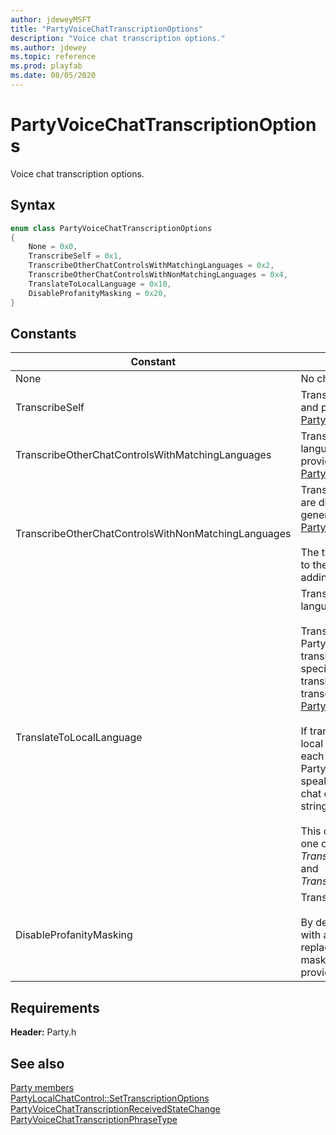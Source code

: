 ```yaml
---
author: jdeweyMSFT
title: "PartyVoiceChatTranscriptionOptions"
description: "Voice chat transcription options."
ms.author: jdewey
ms.topic: reference
ms.prod: playfab
ms.date: 08/05/2020
---
```


# PartyVoiceChatTranscriptionOptions  

Voice chat transcription options.    

## Syntax  
  
```cpp
enum class PartyVoiceChatTranscriptionOptions    
{  
    None = 0x0,  
    TranscribeSelf = 0x1,  
    TranscribeOtherChatControlsWithMatchingLanguages = 0x2,  
    TranscribeOtherChatControlsWithNonMatchingLanguages = 0x4,  
    TranslateToLocalLanguage = 0x10,  
    DisableProfanityMasking = 0x20,  
}  
```  
  
## Constants  
  
| Constant | Description |
| --- | --- |
| None | No chat controls will be transcribed. |  
| TranscribeSelf | Transcriptions of the local chat control will be generated and provided to the same local chat control via [PartyVoiceChatTranscriptionReceivedStateChange](../structs/partyvoicechattranscriptionreceivedstatechange.md) events. |  
| TranscribeOtherChatControlsWithMatchingLanguages | Transcriptions of other chat controls with the same language as the local chat control will be generated and provided to the local chat control via [PartyVoiceChatTranscriptionReceivedStateChange](../structs/partyvoicechattranscriptionreceivedstatechange.md) events. |  
| TranscribeOtherChatControlsWithNonMatchingLanguages | Transcriptions of other chat controls with languages that are different from the local chat control's language will be generated and provided to the local chat control via [PartyVoiceChatTranscriptionReceivedStateChange](../structs/partyvoicechattranscriptionreceivedstatechange.md) events.<br/><br/> The transcriptions are not translated by default. Translation to the local chat control's language can also be enabled by adding *TranslateToLocalLanguage*. |  
| TranslateToLocalLanguage | Transcriptions will be translated to the local chat control's language.<br/><br/> Transcriptions generated as specified via other PartyVoiceChatTranscriptionOptions values will be translated into the local chat control's language, which is specified by [PartyLocalChatControl::GetLanguage()](../classes/PartyLocalChatControl/methods/partylocalchatcontrol_getlanguage.md). The translations will be provided in addition to the original transcription via [PartyVoiceChatTranscriptionReceivedStateChange](../structs/partyvoicechattranscriptionreceivedstatechange.md) events. <br /><br /> If translation is enabled, a translation corresponding to the local chat control's language will always be provided in each resulting PartyVoiceChatTranscriptionReceivedStateChange. If the speaking chat control's language is the same as the local chat control's language, the transcription and translation strings will be identical.   <br /><br /> This option will have no effect unless also combined with one or more of *TranscribeSelf*, *TranscribeOtherChatControlsWithMatchingLanguages*, and *TranscribeOtherChatControlsWithNonMatchingLanguages*. |  
| DisableProfanityMasking | Transcriptions will be provided without masking profanity.<br/><br/> By default, profanity is masked by replacing each character with an asterisk. For instance, a 4-letter profanity is replaced with "****". When this option is enabled, no masking will be applied to profanity; the raw text will be provided. |  
  
  
## Requirements  
  
**Header:** Party.h
  
## See also  
[Party members](../party_members.md)  
[PartyLocalChatControl::SetTranscriptionOptions](../classes/PartyLocalChatControl/methods/partylocalchatcontrol_settranscriptionoptions.md)  
[PartyVoiceChatTranscriptionReceivedStateChange](../structs/partyvoicechattranscriptionreceivedstatechange.md)  
[PartyVoiceChatTranscriptionPhraseType](partyvoicechattranscriptionphrasetype.md)
  
  
